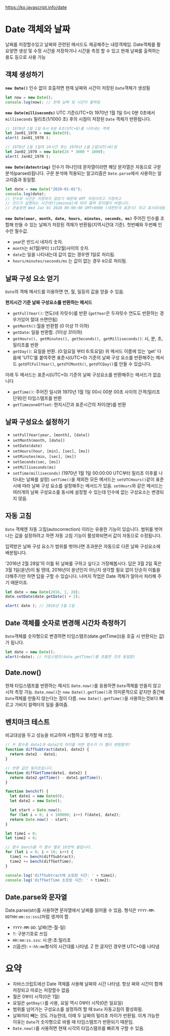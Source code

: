 https://ko.javascript.info/date

# Date 객체와 날짜
날짜를 저장할수있고 날짜와 관련된 메서드도 제공해주는 내장객체임. Date객체를 활요앟면 생성 및 수정 시간을 저장하거나 시간을 측정 할 수 있고 현재 날짜를 출력하는 용도 등으로 사용 가능

## 객체 생성하기
**`new Date()`**
인수 없이 호출하면 현재 날짜와 시간이 저장된 `Date`객체가 생성됨
```javascript
let now = new Date();
console.log(now); // 현재 날짜 및 시간이 출력됨 
```

**`new Date(milliseconds)`**
UTC 기준(UTC+0) 1970년 1월 1일 0시 0분 0초에서 `milliseconds` 밀리초(1/1000 초) 후의 시점이 저장된 `Date` 객체가 반환됩니다.
```javascript
// 1970년 1월 1일 0시 0분 0초(UTC+0)를 나타내는 객체
let Jan01_1970 = new Date(0);
alert( Jan01_1970 );

// 1970년 1월 1일의 24시간 후는 1970년 1월 2일(UTC+0)임
let Jan02_1970 = new Date(24 * 3600 * 1000);
alert( Jan02_1970 );
```

**`new Date(datestring)`**
인수가 하나인데 문자열이라면 해당 문자열은 자동으로 구문 분석(parsed)됩니다. 구문 분석에 적용되는 알고리즘은 `Date.parse`에서 사용하는 알고리즘과 동일함.
```javascript
let date = new Date("2020-01-01");
console.log(date);
// 인수로 시간은 지정하지 않았기 때문에 GMT 자정이라고 가정하고
// 코드가 실행되는 시간대(timezone)에 따라 출력 문자열이 바뀝니다.
// 콘솔창엔 Wed Jan 01 2020 09:00:00 GMT+0900 (대한민국 표준시) 라고 표시되네용
```

**`new Date(uear, month, date, hours, minutes, seconds, ms)`**
주어진 인수를 조합해 만들 수 있는 날짜가 저장된 객채가 반환됨(지역시간대 기준). 첫번째와 두번째 인수만 필수값.
- `yea`r은 반드시 네자리 숫자.
- `month`는 `0`(1월)부터 `11`(12월)사이의 숫자.
- `date`는 일을 나타내는데 값이 없는 경우엔 1일로 처리됨.
- `hours/minutes/seconds/ms` 는 값이 없는 경우 `0`으로 처리됨.


## 날짜 구성 요소 얻기
`Date`의 객체 메서드를 이용하면 연, 월, 일등의 값을 얻을 수 있음.

**현지시간 기준 날짜 구성요소를 반환하는 메서드**
- `getFullYear()`: 연도(네 자릿수)를 반환 (`getYear`은 두자릿수 연도도 반환하는 경우가있어 절대 쓰면안됨)
- `getMonth()`:월을 반환함 (0 이상 11 이하)
- `getDate`: 일을 반환함. (1이상 31이하)
- `getHours(), getMinutes(), getSeconds(), getMilliseconds()`: 시, 분, 초, 밀리초를 반환
- `getDay()`: 요일을 반환. (0:일요일 부터 6:토요일)
위 메서드 이름에 있는 ‘get’ 다음에 'UTC’를 붙여주면 표준시(UTC+0) 기준의 날짜 구성 요소를 반환해주는 메서드 `getUTCFullYear()`, `getUTCMonth()`, `getUTCDay()`를 만들 수 있습니다.

아래 두 메서드는 표준시(UTC+0) 기준의 날짜 구성요소를 반환해주는 메서드가 없습니다
- `getTime()`: 주어진 일시와 1970년 1월 1일 00시 00분 00초 사이의 간격(밀리초 단위)인 타임스탬프를 반환
- `getTimezoneOffset`: 현지시간과 표준시간의 차이(분)를 반환

## 날짜 구성요소 설정하기
- `setFullYear(year, [month], [date])`
- `setMonth(month, [date])`
- `setDate(date)`
- `setHours(hour, [min], [sec], [ms])`
- `setMinutes(min, [sec], [ms])`
- `setSeconds(sec, [ms])`
- `setMilliseconds(ms)`
- `setTime(milliseconds)` (1970년 1월 1일 00:00:00 UTC부터 밀리초 이후를 나타내는 날짜를 설정)
`setTime()`을 제외한 모든 메서드는 `setUTCHours()`같이 표준시에 따라 날짜 구성 요소를 설정해주는 메서드가 있음.
`setHours`와 같은 메서드는 여러개의 날짜 구성요소를 동시에 설정할 수 있는데 인수에 없는 구성요소는 변경되지 않음.

## 자동 고침
`Date` 객체엔 자동 고침(autocorrection) 이라는 유용한 기능이 있습니다. 범위를 벗어나는 값을 설정하려고 하면 자동 고침 기능이 활성화되면서 값이 자동으로 수정됩니다.

입력받은 날짜 구성 요소가 범위를 벗어나면 초과분은 자동으로 다른 날짜 구성요소에 배분됩니다.

'2016년 2월 28일’의 이틀 뒤 날짜를 구하고 싶다고 가정해봅시다. 답은 3월 2일 혹은 3월 1일(윤년)이 될 텐데, 2016년이 윤년인지 아닌지 생각할 필요 없이 단순히 이틀을 더해주기만 하면 답을 구할 수 있습니다. 
나머지 작업은 Date 객체가 알아서 처리해 주기 때문이죠.
```javascript
let date = new Date(2016, 1, 28);
date.setDate(date.getDate() + 2);

alert( date ); // 2016년 3월 1일
```

## Date 객체를 숫자로 변경해 시간차 측정하기
`Date`객체를 숫자형으로 변경하면 타임스탬프(date.getTime())을 호출 시 반환되는 값)가 됩니다.
```javascript
let date = new Date();
alert(+date); // 타임스탬프(date.getTime()를 호출한 것과 동일함)
```

## Date.now()
현재 타임스탬프를 반환하는 메서드 `Date.now()`를 응용하면 `Date`객체를 만들지 않고 시차 측정 가능.
`Date.now()`는 `new Date().getTime()`과 의미론적으로 같지만 중간에 `Date`객체를 만들지 않는다는 점이 다름. `new Date().getTime()`을 사용하는것보다 빠르고 가비지 컬렉터의 일을 줄여줌.


## 벤치마크 테스트
비교대상을 두고 성능을 비교하여 시험하고 평가할 때 쓰임.
```javascript
// 두 함수중 date1과 date2의 차이를 어떤 함수가 더 빨리 변환할까?
function diffSubtract(date1, date2) {
  return date2 - date1;
}

// 반환 값은 밀리초입니다.
function diffGetTime(date1, date2) {
  return date2.getTime() - date1.getTime();
}

function bench(f) {
  let date1 = new Date(0);
  let date2 = new Date();

  let start = Date.now();
  for (let i = 0; i < 100000; i++) f(date1, date2);
  return Date.now() - start;
}

let time1 = 0;
let time2 = 0;

// 함수 bench를 각 함수 별로 10번씩 돌립니다.
for (let i = 0; i < 10; i++) {
  time1 += bench(diffSubtract);
  time2 += bench(diffGetTime);
}

console.log('diffSubtract에 소모된 시간: ' + time1);
console.log('diffGetTime 소모된 시간: ' + time2);
```

## Date.parse와 문자열
Date.parse(str)를 사용하면 문자열에서 날짜를 읽어올 수 있음. 형식은 `YYYY-MM-DDTHH:mm:ss:sssZ`처럼 생겨야 함.
- `YYYY-MM-DD`: 날짜(연-월-일)
- `T`: 구분기호로 쓰임
- `HH:mm:ss.sss`: 시:분:초:밀리초
- `Z`(옵션): `+-hh:mm`형식의 시간대를 나타냄. Z 한 글자인 경우엔 UTC+0를 나타냄


# 요약
- 자바스크립트에선 Date 객체를 사용해 날짜와 시간 나타냄. 항상 짜와 시간이 함께 저장되고 따로는 저장할수 없음
- 월은 0부터 시작(0은 1월)
- 요일은 `getDay()`를 사용, 요일 역시 0부터 시작(0은 일요일)
- 범위를 넘어가는 구성요소를 설정하려 할 때 `Date` 자동고침이 활성화됨.
- 날짜끼리 빼는 것도 가능한데, 이때 두 날짜의 밀리초 차이가 반환됨. 이게 가능한 이유는 `Date`가 숫자형으로 바뀔 때 타임스탬프가 반환되기 때문임.
- `Date.now()`를 사용하면 현재 시각의 타임스탬프를 빠르게 구할 수 있음.



